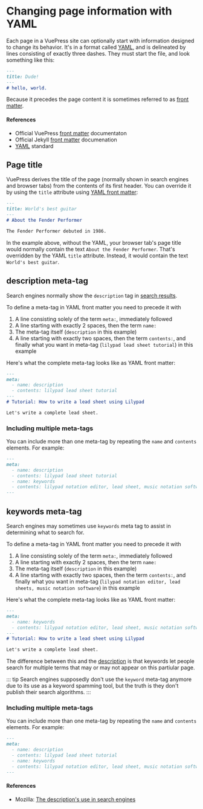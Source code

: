 # Changing page information with YAML

Each page in a VuePress site can optionally start with information designed to change
its behavior. It's in a format called [YAML](http://yaml.org/), and is delineated by lines consisting of
exactly three dashes. They must start the file, and look something like this:

```markdown
---
title: Dude!
---
# hello, world.
```

Because it precedes the page content it is sometimes referred to as [front matter](https://jekyllrb.com/docs/frontmatter/).

#### References

* Official VuePress [front matter](https://vuepress.vuejs.org/guide/markdown.html#front-matter) documentaton
* Official Jekyll [front matter](https://jekyllrb.com/docs/frontmatter/) documenation
* [YAML](http://yaml.org/) standard

## Page title

VuePress derives the title of the page (normally shown in search engines and browser tabs) from
the contents of its first header. You can override it by using the `title` attribute using 
[YAML front matter](./yaml.md):

```markdown
---
title: World's best guitar
---
# About the Fender Performer

The Fender Performer debuted in 1986.
```

In the example above, without the YAML, your browser tab's page title would normally contain 
the text `About the Fender Performer`. 
That's overridden by the YAML `title` attribute.
Instead, it would contain the text `World's best guitar`.

## description meta-tag

Search engines normally show the `description` tag in [search results](https://developer.mozilla.org/en-US/docs/Learn/HTML/Introduction_to_HTML/The_head_metadata_in_HTML#Active_learning_The_description's_use_in_search_engines).

To define a meta-tag in YAML front matter you need to precede it with
1. A line consisting solely of the term `meta:`, immediately followed
2. A line starting with exactly 2 spaces, then the term `name:`
3. The meta-tag itself (`description` in this example)
4. A line starting with exactly two spaces, then the term `contents:`, and finally what you want in meta-tag 
(`lilypad lead sheet tutorial`) in this example

Here's what the complete meta-tag looks like as YAML front matter:

```markdown
---
meta:
  - name: description
  - contents: lilypad lead sheet tutorial
---
# Tutorial: How to write a lead sheet using Lilypad

Let's write a complete lead sheet.
```

### Including multiple meta-tags

You can include more than one meta-tag by repeating the `name` and `contents` elements. For example:

```markdown
---
meta:
  - name: description
  - contents: lilypad lead sheet tutorial
  - name: keywords
  - contents: lilypad notation editor, lead sheet, music notation software
---
```
## keywords meta-tag

Search engines may sometimes use `keywords` meta tag to assist in determining
what to search for.

To define a meta-tag in YAML front matter you need to precede it with
1. A line consisting solely of the term `meta:`, immediately followed
2. A line starting with exactly 2 spaces, then the term `name:`
3. The meta-tag itself (`description` in this example)
4. A line starting with exactly two spaces, then the term `contents:`, and finally what you want in meta-tag 
(`lilypad notation editor, lead sheets, music notation software`) in this example

Here's what the complete meta-tag looks like as YAML front matter:

```markdown
---
meta:
  - name: keywords
  - contents: lilypad notation editor, lead sheet, music notation software
---
# Tutorial: How to write a lead sheet using Lilypad

Let's write a complete lead sheet.
```

The difference between this and the [description](description-meta-tag) 
is that keywords let people search for multiple terms that may or
may not appear on this partiular page.

::: tip
Search engines supposedly don't use the `keyword` meta-tag anymore due to its use
as a keyword spamming tool, but
the truth is they don't publish their search algorithms.
:::

### Including multiple meta-tags

You can include more than one meta-tag by repeating the `name` and `contents` elements. For example:

```markdown
---
meta:
  - name: description
  - contents: lilypad lead sheet tutorial
  - name: keywords
  - contents: lilypad notation editor, lead sheet, music notation software
---
```

#### References

* Mozilla: [The description's use in search engines](https://developer.mozilla.org/en-US/docs/Learn/HTML/Introduction_to_HTML/The_head_metadata_in_HTML#Active_learning_The_description's_use_in_search_engines)

